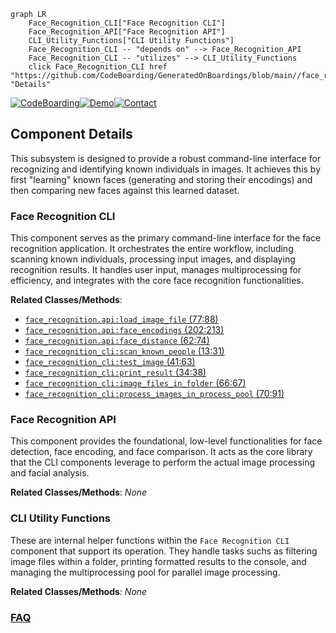 ```mermaid
graph LR
    Face_Recognition_CLI["Face Recognition CLI"]
    Face_Recognition_API["Face Recognition API"]
    CLI_Utility_Functions["CLI Utility Functions"]
    Face_Recognition_CLI -- "depends on" --> Face_Recognition_API
    Face_Recognition_CLI -- "utilizes" --> CLI_Utility_Functions
    click Face_Recognition_CLI href "https://github.com/CodeBoarding/GeneratedOnBoardings/blob/main//face_recognition/Face_Recognition_CLI.md" "Details"
```
[![CodeBoarding](https://img.shields.io/badge/Generated%20by-CodeBoarding-9cf?style=flat-square)](https://github.com/CodeBoarding/GeneratedOnBoardings)[![Demo](https://img.shields.io/badge/Try%20our-Demo-blue?style=flat-square)](https://www.codeboarding.org/demo)[![Contact](https://img.shields.io/badge/Contact%20us%20-%20contact@codeboarding.org-lightgrey?style=flat-square)](mailto:contact@codeboarding.org)

## Component Details

This subsystem is designed to provide a robust command-line interface for recognizing and identifying known individuals in images. It achieves this by first "learning" known faces (generating and storing their encodings) and then comparing new faces against this learned dataset.

### Face Recognition CLI
This component serves as the primary command-line interface for the face recognition application. It orchestrates the entire workflow, including scanning known individuals, processing input images, and displaying recognition results. It handles user input, manages multiprocessing for efficiency, and integrates with the core face recognition functionalities.


**Related Classes/Methods**:

- <a href="https://github.com/ageitgey/face_recognition/blob/master/face_recognition/api.py#L77-L88" target="_blank" rel="noopener noreferrer">`face_recognition.api:load_image_file` (77:88)</a>
- <a href="https://github.com/ageitgey/face_recognition/blob/master/face_recognition/api.py#L202-L213" target="_blank" rel="noopener noreferrer">`face_recognition.api:face_encodings` (202:213)</a>
- <a href="https://github.com/ageitgey/face_recognition/blob/master/face_recognition/api.py#L62-L74" target="_blank" rel="noopener noreferrer">`face_recognition.api:face_distance` (62:74)</a>
- <a href="https://github.com/ageitgey/face_recognition/blob/master/face_recognition/face_recognition_cli.py#L13-L31" target="_blank" rel="noopener noreferrer">`face_recognition_cli:scan_known_people` (13:31)</a>
- <a href="https://github.com/ageitgey/face_recognition/blob/master/face_recognition/face_recognition_cli.py#L41-L63" target="_blank" rel="noopener noreferrer">`face_recognition_cli:test_image` (41:63)</a>
- <a href="https://github.com/ageitgey/face_recognition/blob/master/face_recognition/face_recognition_cli.py#L34-L38" target="_blank" rel="noopener noreferrer">`face_recognition_cli:print_result` (34:38)</a>
- <a href="https://github.com/ageitgey/face_recognition/blob/master/face_recognition/face_recognition_cli.py#L66-L67" target="_blank" rel="noopener noreferrer">`face_recognition_cli:image_files_in_folder` (66:67)</a>
- <a href="https://github.com/ageitgey/face_recognition/blob/master/face_recognition/face_recognition_cli.py#L70-L91" target="_blank" rel="noopener noreferrer">`face_recognition_cli:process_images_in_process_pool` (70:91)</a>


### Face Recognition API
This component provides the foundational, low-level functionalities for face detection, face encoding, and face comparison. It acts as the core library that the CLI components leverage to perform the actual image processing and facial analysis.


**Related Classes/Methods**: _None_

### CLI Utility Functions
These are internal helper functions within the `Face Recognition CLI` component that support its operation. They handle tasks suchs as filtering image files within a folder, printing formatted results to the console, and managing the multiprocessing pool for parallel image processing.


**Related Classes/Methods**: _None_



### [FAQ](https://github.com/CodeBoarding/GeneratedOnBoardings/tree/main?tab=readme-ov-file#faq)